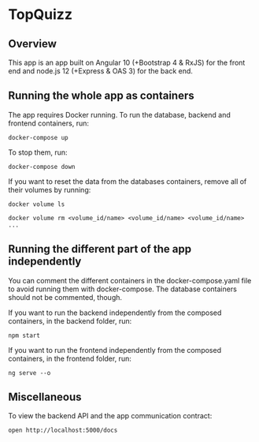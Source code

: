 # TopQuizz

## Overview
This app is an app built on Angular 10 (+Bootstrap 4 & RxJS) for the front end and node.js 12 (+Express & OAS 3) for the back end.

## Running the whole app as containers

The app requires Docker running. To run the database, backend and frontend containers, run:

```
docker-compose up
```

To stop them, run:

```
docker-compose down
```

If you want to reset the data from the databases containers, remove all of their volumes by running:

```
docker volume ls

docker volume rm <volume_id/name> <volume_id/name> <volume_id/name> ...
```

## Running the different part of the app independently

You can comment the different containers in the docker-compose.yaml file to avoid running them with docker-compose. The database containers should not be commented, though.

If you want to run the backend independently from the composed containers, in the backend folder, run:

```
npm start
```

If you want to run the frontend independently from the composed containers, in the frontend folder, run:

```
ng serve --o
```

## Miscellaneous

To view the backend API and the app communication contract:

```
open http://localhost:5000/docs
```